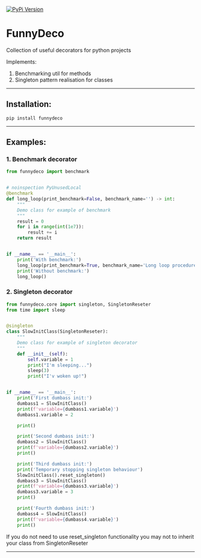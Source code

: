 [![PyPi Version](https://img.shields.io/pypi/v/funnydeco.svg?style=flat-square)](https://pypi.org/project/funnydeco)

# FunnyDeco
Collection of useful decorators for python projects

Implements:

1. Benchmarking util for methods
2. Singleton pattern realisation for classes

____
## Installation:
```
pip install funnydeco
```
____
## Examples:

### 1. Benchmark decorator

```python
from funnydeco import benchmark


# noinspection PyUnusedLocal
@benchmark
def long_loop(print_benchmark=False, benchmark_name='') -> int:
    """
    Demo class for example of benchmark
    """
    result = 0
    for i in range(int(1e7)):
        result += i
    return result


if __name__ == '__main__':
    print('With benchmark:')
    long_loop(print_benchmark=True, benchmark_name='Long loop procedure')
    print('Without benchmark:')
    long_loop()
```

### 2. Singleton decorator

```python
from funnydeco.core import singleton, SingletonReseter
from time import sleep


@singleton
class SlowInitClass(SingletonReseter):
    """
    Demo class for example of singleton decorator
    """
    def __init__(self):
        self.variable = 1
        print("I'm sleeping...")
        sleep(3)
        print("I'v woken up!")


if __name__ == '__main__':
    print('First dumbass init:')
    dumbass1 = SlowInitClass()
    print(f'variable={dumbass1.variable}')
    dumbass1.variable = 2

    print()

    print('Second dumbass init:')
    dumbass2 = SlowInitClass()
    print(f'variable={dumbass2.variable}')
    print()

    print('Third dumbass init:')
    print('Temporary stopping singleton behaviour')
    SlowInitClass().reset_singleton()
    dumbass3 = SlowInitClass()
    print(f'variable={dumbass3.variable}')
    dumbass3.variable = 3
    print()

    print('Fourth dumbass init:')
    dumbass4 = SlowInitClass()
    print(f'variable={dumbass4.variable}')
    print()
```

If you do not need to use reset_singleton functionality you may not to inherit your class from SingletonReseter

____
